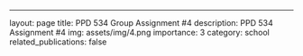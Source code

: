 ---
layout: page
title: PPD 534 Group Assignment #4 
description: PPD 534 Assignment #4 
img: assets/img/4.png
importance: 3
category: school
related_publications: false
